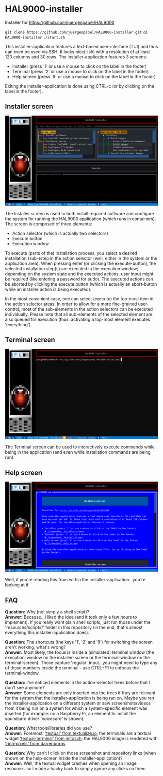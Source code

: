 # HAL9000-installer
Installer for https://github.com/juergenpabel/HAL9000

`git clone https://github.com/juergenpabel/HAL9000-installer.git`
`cd HAL9000-installer`
`./start.sh`

This installer-application features a text-based user-interface (TUI) and thus can even be used via SSH.
It looks nice(-ish) with a resolution of at least 120 columns and 30 rows. The installer-application
features 3 screens:
- Installer (press '1' or use a mouse to click on the label in the footer)  
- Terminal (press '2' or use a mouse to click on the label in the footer)  
- Help screen (press '9' or use a mouse to click on the label in the footer)  

Exiting the installer-application is done using CTRL-c (or by clicking on the label in the footer).

## Installer screen
![Screenshot: Installer screen](resources/images/screen_installer.png)

The Installer screen is used to both install required software and configure the system for running the
HAL9000 application (which runs in containers). The screen is composed of three elements:
- Action selector (which is actually two selectors)
- Execute button
- Execution window

To execute (parts of the) installation process, you select a desired installation (sub-)step in the action
selector (well, either in the system or the application area). When pressing enter (or clicking the
execute-button), the selected installation step(s) are executed in the execution window; depending on the
system state and the executed actions, user input might be required (like entering a password for sudo).
The executed actions can be aborted by clicking the execute button (which is actually an abort-button while
an installer action is being executed).

In the most convinient case, one can select (execute) the top-most item in the action selector areas. In
order to allow for a more fine-grained user-control, most of the sub-elements in the action selectors can
be executed individually. Please note that all sub-elements of the selected element are also queued for
execution (thus: activating a top-most element executes 'everything').

## Terminal screen
![Screenshot: Terminal screen](resources/images/screen_terminal.png)

The Terminal screen can be used to interactively execute commands while being in the application (and even
while installation commands are being run).

## Help screen
![Screenshot: Help screen](resources/images/screen_help.png)

Well, if you're reading this from within the installer-application...you're looking at it.

## FAQ
**Question:** Why (not simply a shell script)?  
**Answer:** Because...I liked the idea (and it took only a few hours to implement). If you really want plain
shell scripts, just run those under the 'resources/scripts/' folder in this repository (in the end, that's
almost everything this installer-application does).

**Question:** The shortcuts (the keys '1', '2' and '9') for switching the screen aren't working, what's wrong?  
**Answer:** Most likely, the focus is inside a (simulated) terminal window (the execution-window on the
installer-screen or the terminal-window on the terminal-screen). Those capture 'regular' input...you might
need to type any of those numbers inside the terminal - use CTRL+F1 to unfocus the terminal-window.

**Question:** I've noticed elements in the action-selector trees before that I don't see anymore?  
**Answer:** Some elements are only inserted into the trees if they are relevant for the system that the
installer-application is being run on. Maybe you ran the installer-application on a different system or
saw screenshots/videos from it being run on a system for which a system-specific element was inserted
(for example: on a Raspberry Pi, an element to install the soundcard driver 'voicecard' is shown).

**Question:** What tools/libraries did you use?  
**Answer:** Foremost: ['textual' from textualize.io](https://github.com/textualize/textual/); the terminals
are a textual widget ['textual-terminal' from mitosch](https://github.com/mitosch/textual-terminal/); the
HAL9000 image is rendered with ['rich-pixels' from darrenburns](https://github.com/darrenburns/rich-pixels/).

**Question:** Why can't I click on those screenshot and repository links (when shown on the help-screen
inside the installer-application)?  
**Answer:** Well, the textual widget crashes when opening an image resource...so I made a hacky hack to
simply ignore any clicks on them.

